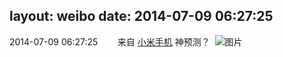layout: weibo
date: 2014-07-09 06:27:25
---
<meta name="referrer" content="no-referrer" />

2014-07-09 06:27:25  &nbsp;&nbsp;&nbsp;&nbsp;&nbsp;&nbsp; 来自 <a href="http://app.weibo.com/t/feed/22zMnn" rel="nofollow">小米手机</a>
神预测？ ​​​
![图片](https://ww3.sinaimg.cn/large/6d2a6003jw1ei656hp59kj20ho02ywes.jpg)
